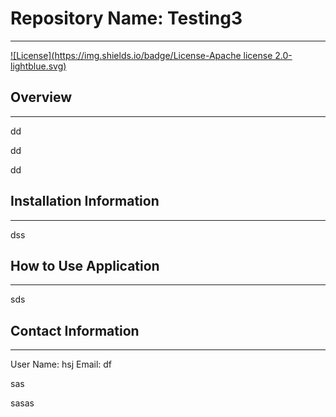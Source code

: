 

  # Repository Name: Testing3 
  <hr/>


 [![License](https://img.shields.io/badge/License-Apache license 2.0-lightblue.svg)]()

## Overview
<hr/>
dd

dd

dd


 ## Installation Information
 <hr/>
 dss

## How to Use Application
<hr/>
sds


## Contact Information
<hr/>
User Name: hsj
Email: df

sas

sasas


